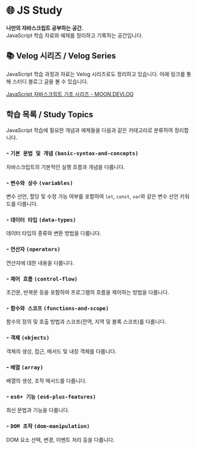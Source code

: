 # 🌐 JS Study

**나만의 자바스크립트 공부하는 공간.**  
JavaScript 학습 자료와 예제를 정리하고 기록하는 공간입니다.

## 📚 Velog 시리즈 / Velog Series

JavaScript 학습 과정과 자료는 Velog 시리즈로도 정리하고 있습니다. 아래 링크를 통해 스터디 블로그 글을 볼 수 있습니다.

[JavaScript 자바스크립트 기초 시리즈 - MOON.DEVLOG](https://velog.io/@moon_dev/series/JavaScript-자바스크립트)

## 학습 목록 / Study Topics

JavaScript 학습에 필요한 개념과 예제들을 다음과 같은 카테고리로 분류하여 정리합니다.

### - **`기본 문법 및 개념` `(basic-syntax-and-concepts)`**

자바스크립트의 기본적인 실행 흐름과 개념을 다룹니다.

### - **`변수와 상수` `(variables)`**

변수 선언, 할당 및 수정 가능 여부를 포함하여 `let`, `const`, `var`와 같은 변수 선언 키워드를 다룹니다.

### - **`데이터 타입` `(data-types)`**

데이터 타입의 종류와 변환 방법을 다룹니다.

### - **`연산자` `(operators)`**

연산자에 대한 내용을 다룹니다.

### - **`제어 흐름` `(control-flow)`**

조건문, 반복문 등을 포함하여 프로그램의 흐름을 제어하는 방법을 다룹니다.

### - **`함수와 스코프` `(functions-and-scope)`**

함수의 정의 및 호출 방법과 스코프(전역, 지역 및 블록 스코프)를 다룹니다.

### - **`객체` `(objects)`**

객체의 생성, 접근, 메서드 및 내장 객체를 다룹니다.

### - **`배열` `(array)`**

배열의 생성, 조작 메서드를 다룹니다.

### - **`es6+ 기능` `(es6-plus-features)`**

최신 문법과 기능을 다룹니다.

### - **`DOM 조작` `(dom-manipulation)`**

DOM 요소 선택, 변경, 이벤트 처리 등을 다룹니다.
